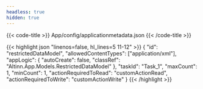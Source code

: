 ```yaml
---
headless: true
hidden: true
---
```


{{< code-title >}}
App/config/applicationmetadata.json
{{< /code-title >}}

{{< highlight json "linenos=false, hl_lines=5 11-12" >}}
{
  "id": "restrictedDataModel",
  "allowedContentTypes": ["application/xml"],
  "appLogic": {
    "autoCreate": false,
    "classRef": "Altinn.App.Models.RestrictedDataModel"
  },
  "taskId": "Task_1",
  "maxCount": 1,
  "minCount": 1,
  "actionRequiredToRead": "customActionRead",
  "actionRequiredToWrite": "customActionWrite"
}
{{< /highlight >}}